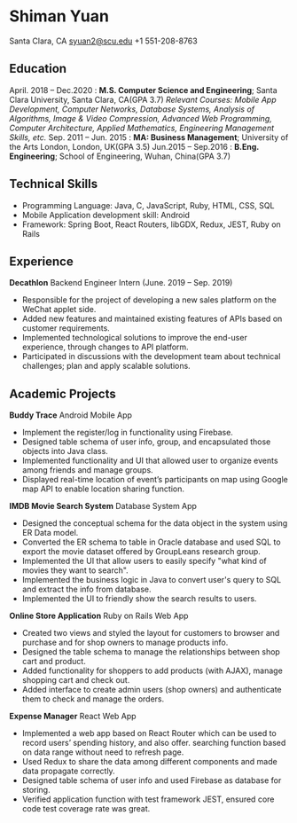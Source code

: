 Shiman Yuan
============

Santa Clara, CA 
syuan2@scu.edu
+1 551-208-8763

Education
---------

April. 2018 – Dec.2020 
:   **M.S. Computer Science and Engineering**; Santa Clara University, Santa Clara, CA(GPA 3.7)
    *Relevant Courses: Mobile App Development, Computer Networks, Database Systems, Analysis of Algorithms, Image & Video Compression, Advanced Web Programming, Computer Architecture, Applied Mathematics, Engineering Management Skills, etc.*
Sep. 2011 – Jun. 2015
:   **MA: Business Management**; University of the Arts London, London, UK(GPA 3.5)
Jun.2015 – Sep.2016
:   **B.Eng. Engineering**; School of Engineering, Wuhan, China(GPA 3.7)


Technical Skills
----------
* Programming Language: Java, C, JavaScript, Ruby, HTML, CSS, SQL
* Mobile Application development skill: Android
* Framework: Spring Boot, React Routers, libGDX, Redux, JEST, Ruby on Rails


Experience
--------------------
 **Decathlon** Backend Engineer Intern (June. 2019 – Sep. 2019) 
 * Responsible for the project of developing a new sales platform on the WeChat applet side.
 * Added new features and maintained existing features of APIs based on customer requirements.
 * Implemented technological solutions to improve the end-user experience, through changes to API platform.
 * Participated in discussions with the development team about technical challenges; plan and apply scalable solutions.

 
Academic Projects
--------------------
 **Buddy Trace** Android Mobile App
 * Implement the register/log in functionality using Firebase.
 * Designed table schema of user info, group, and encapsulated those objects into Java class.
 * Implemented functionality and UI that allowed user to organize events among friends and manage groups.
 * Displayed real-time location of event’s participants on map using Google map API to enable location sharing function.
 
 **IMDB Movie Search System** Database System App
 * Designed the conceptual schema for the data object in the system using ER Data model.
 * Converted the ER schema to table in Oracle database and used SQL to export the movie dataset offered by GroupLeans research group.
 * Implemented the UI that allow users to easily specify "what kind of movies they want to search".
 * Implemented the business logic in Java to convert user's query to SQL and extract the info from database.
 * Implemented the UI to friendly show the search results to users.
 
 **Online Store Application** Ruby on Rails Web App 
 * Created two views and styled the layout for customers to browser and purchase and for shop owners to manage products info.
 * Designed the table schema to manage the relationships between shop cart and product.
 * Added functionality for shoppers to add products (with AJAX), manage shopping cart and check out.
 * Added interface to create admin users (shop owners) and authenticate them to check and manage the orders.

 **Expense Manager** React Web App
 * Implemented a web app based on React Router which can be used to record users’ spending history, and also offer. searching function based on data range without need to refresh page.
 * Used Redux to share the data among different components and made data propagate correctly.
 * Designed table schema of user info and used Firebase as database for storing.
 * Verified application function with test framework JEST, ensured core code test coverage rate was great.

